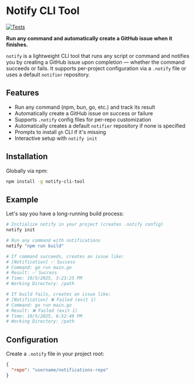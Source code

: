 # Notify CLI Tool

[![Tests](https://github.com/incognito-byte/notify/actions/workflows/test.yml/badge.svg)](https://github.com/incognito-byte/notify/actions/workflows/test.yml)

**Run any command and automatically create a GitHub issue when it finishes.**

`notify` is a lightweight CLI tool that runs any script or command and notifies you by creating a GitHub issue upon completion — whether the command succeeds or fails. It supports per-project configuration via a `.notify` file or uses a default `notifier` repository.

## Features

- Run any command (npm, bun, go, etc.) and track its result
- Automatically create a GitHub issue on success or failure
- Supports `.notify` config files for per-repo customization
- Automatically creates a default `notifier` repository if none is specified
- Prompts to install `gh` CLI if it's missing
- Interactive setup with `notify init`

## Installation

Globally via npm:

```bash
npm install -g notify-cli-tool
```

## Example

Let's say you have a long-running build process:

```bash
# Initialize notify in your project (creates .notify config)
notify init

# Run any command with notifications
notify "npm run build"

# If command succeeds, creates an issue like:
# [Notification] ✅ Success
# Command: go run main.go
# Result: ✅ Success
# Time: 10/5/2025, 3:23:25 PM
# Working Directory: /path

# If build fails, creates an issue like:
# [Notification] ❌ Failed (exit 1)
# Command: go run main.go
# Result: ❌ Failed (exit 1)
# Time: 10/5/2025, 6:52:49 PM
# Working Directory: /path
```

## Configuration

Create a `.notify` file in your project root:

```json
{
  "repo": "username/notifications-repo"
}
```
